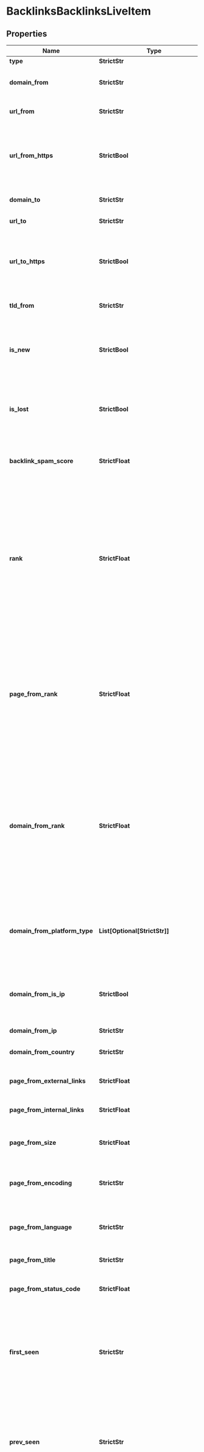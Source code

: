 # BacklinksBacklinksLiveItem


## Properties

| Name | Type | Description | Notes |
|------------ | ------------- | ------------- | -------------|
**type** | **StrictStr** | type of element |[optional]|
**domain_from** | **StrictStr** | domain referring to the target domain or webpage |[optional]|
**url_from** | **StrictStr** | URL of the page where the backlink is found |[optional]|
**url_from_https** | **StrictBool** | indicates whether the referring URL is secured with HTTPS<br>if true, the referring URL is secured with HTTPS |[optional]|
**domain_to** | **StrictStr** | domain the backlink is pointing to |[optional]|
**url_to** | **StrictStr** | URL the backlink is pointing to |[optional]|
**url_to_https** | **StrictBool** | indicates if the URL the backlink is pointing to is secured with HTTPS<br>if true, the URL is secured with HTTPS |[optional]|
**tld_from** | **StrictStr** | top-level domain of the referring URL |[optional]|
**is_new** | **StrictBool** | indicates whether the backlink is new<br>if true, the backlink was found on the page last time our crawler visited it |[optional]|
**is_lost** | **StrictBool** | indicates whether the backlink was removed<br>if true, the backlink or the entire page was removed |[optional]|
**backlink_spam_score** | **StrictFloat** | spam score of the backlink<br>learn more about how the metric is calculated on this help center page |[optional]|
**rank** | **StrictFloat** | backlink rank<br>rank that the given backlink passes to the target<br>rank is calculated based on the method for node ranking in a linked database – a principle used in the original Google PageRank algorithm<br>learn more about the metric and how it is calculated in this help center article |[optional]|
**page_from_rank** | **StrictFloat** | page rank of the referring page<br>page_from_rank is calculated based on the method for node ranking in a linked database – a principle used in the original Google PageRank algorithm<br>learn more about the metric and how it is calculated in this help center article |[optional]|
**domain_from_rank** | **StrictFloat** | domain rank of the referring domain<br>domain_from_rank is calculated based on the method for node ranking in a linked database – a principle used in the original Google PageRank algorithm<br>learn more about the metric and how it is calculated in this help center article |[optional]|
**domain_from_platform_type** | **List[Optional[StrictStr]]** | platform types of the referring domain<br>possible values: cms, blogs, ecommerce, message-boards, wikis, news, organization |[optional]|
**domain_from_is_ip** | **StrictBool** | indicates if the domain is IP<br>if true, the domain functions as an IP address and does not have a domain name |[optional]|
**domain_from_ip** | **StrictStr** | IP address of the referring domain |[optional]|
**domain_from_country** | **StrictStr** | ISO country code of the referring domain |[optional]|
**page_from_external_links** | **StrictFloat** | number of external links found on the referring page |[optional]|
**page_from_internal_links** | **StrictFloat** | number of internal links found on the referring page |[optional]|
**page_from_size** | **StrictFloat** | size of the referring page, in bytes<br>example:<br>63357 |[optional]|
**page_from_encoding** | **StrictStr** | character encoding of the referring page<br>example:<br>utf-8 |[optional]|
**page_from_language** | **StrictStr** | language of the referring page<br>in ISO 639-1 format<br>example:<br>en |[optional]|
**page_from_title** | **StrictStr** | title of the referring page |[optional]|
**page_from_status_code** | **StrictFloat** | HTTP status code returned by the referring page<br>example:<br>200 |[optional]|
**first_seen** | **StrictStr** | date and time when our crawler found the backlink for the first time<br>in the UTC format: “yyyy-mm-dd hh-mm-ss +00:00”<br>example:<br>2019-11-15 12:57:46 +00:00 |[optional]|
**prev_seen** | **StrictStr** | previous to the most recent date when our crawler visited the backlink<br>in the UTC format: “yyyy-mm-dd hh-mm-ss +00:00”<br>example:<br>2019-11-15 12:57:46 +00:00 |[optional]|
**last_seen** | **StrictStr** | most recent date when our crawler visited the backlink<br>in the UTC format: “yyyy-mm-dd hh-mm-ss +00:00”<br>example:<br>2019-11-15 12:57:46 +00:00 |[optional]|
**item_type** | **StrictStr** | link type<br>possible values:<br>anchor, image, meta, canonical, alternate, redirect |[optional]|
**attributes** | **List[Optional[StrictStr]]** | link attributes of the referring links<br>example:<br>nofollow |[optional]|
**dofollow** | **StrictBool** | indicates whether the backlink is dofollow<br>if false, the backlink is nofollow |[optional]|
**original** | **StrictBool** | indicates whether the backlink was present on the referring page when our crawler first visited it |[optional]|
**alt** | **StrictStr** | alternative text of the image<br>this field will be null if backlink type is not image |[optional]|
**image_url** | **StrictStr** | URL of the image<br>the URL leading to the image on the original resource or DataForSEO storage (in case the original source is not available) |[optional]|
**anchor** | **StrictStr** | anchor text of the backlink |[optional]|
**text_pre** | **StrictStr** | snippet before the anchor text |[optional]|
**text_post** | **StrictStr** | snippet after the anchor text |[optional]|
**semantic_location** | **StrictStr** | indicates semantic element in HTML where the backlink is found<br>you can get the full list of semantic elements here<br>examples:<br>article, section, summary |[optional]|
**links_count** | **StrictFloat** | number of identical backlinks found on the referring page |[optional]|
**group_count** | **StrictFloat** | indicates total number of backlinks from this domain<br>for example, if mode is set to one_per_domain, this field will indicate the total number of backlinks coming from this domain |[optional]|
**is_broken** | **StrictBool** | indicates whether the backlink is broken<br>if true, the backlink is pointing to a page responding with a 4xx or 5xx status code |[optional]|
**url_to_status_code** | **StrictFloat** | status code of the referenced page<br>if the value is null, our crawler hasn’t yet visited the webpage the link is pointing to<br>example:<br>200 |[optional]|
**url_to_spam_score** | **StrictFloat** | spam score of the referenced page<br>if the value is null, our crawler hasn’t yet visited the webpage the link is pointing to;<br>learn more about how the metric is calculated on this help center page |[optional]|
**url_to_redirect_target** | **StrictStr** | target url of the redirect<br>target page the redirect is pointing to |[optional]|
**ranked_keywords_info** | **RankedKeywordsInfo** | number of keywords for which the page is ranked in top search results |[optional]|
**is_indirect_link** | **StrictBool** | indicates whether the backlink is an indirect link<br>if true, the backlink is an indirect link pointing to a page that either redirects to url_to, or points to a canonical page |[optional]|
**indirect_link_path** | **List[Optional[BacklinksRedirectInfo]]** | indirect link path<br>indicates a URL or a sequence of URLs that lead to url_to |[optional]|